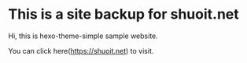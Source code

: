 # This is a site backup for shuoit.net 

Hi, this is hexo-theme-simple sample website.

You can click here(https://shuoit.net) to visit.